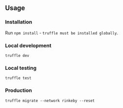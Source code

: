 ## Usage

### Installation

Run `npm install` - `truffle must be installed globally`.

### Local development

`truffle dev`

### Local testing

`truffle test`

### Production

`truffle migrate --network rinkeby --reset`